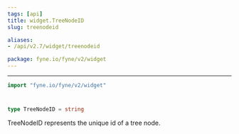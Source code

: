 ```yaml
---
tags: [api]
title: widget.TreeNodeID
slug: treenodeid

aliases:
- /api/v2.7/widget/treenodeid

package: fyne.io/fyne/v2/widget
---
```



---
```go
import "fyne.io/fyne/v2/widget"
```

#

###

```go
type TreeNodeID = string
```

TreeNodeID represents the unique id of a tree node.
